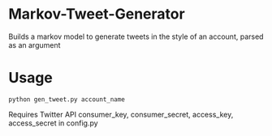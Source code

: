 # Markov-Tweet-Generator

Builds a markov model to generate tweets in the style of an account, parsed as an argument

# Usage
```
python gen_tweet.py account_name
```

Requires Twitter API consumer_key, consumer_secret, access_key, access_secret in config.py
